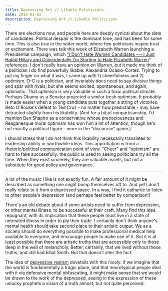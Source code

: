 ```yaml
---
title: Depressing Art // Likable Politicians
date: 2019-01-03
description: Depressing Art // Likable Politicians
...
```


There are elections now, and people here are deeply cynical about the
slate of candidates. Political despair is the dominant tone, and has
been for some time. This is also true in the wider world, where few
politicians inspire trust or excitement. There was talk this week of
Elizabeth Warren launching a Presidential campaign, which [\"I Don't
Hate Women Candidates --- I Just Hated Hillary and Coincidentally I'm
Starting to Hate Elizabeth
Warren](https://www.mcsweeneys.net/articles/i-dont-hate-women-candidates-i-just-hated-hillary-and-coincidentally-im-starting-to-hate-elizabeth-warren)\"
references. I don't really have an opinion on Warren, but it made me
think of a politician I do find powerfully likable: Alexandria
Ocasio-Cortez. Trying to put my finger on what it was, I came up with 1)
cheerfulness and 2) optimism. O-C is a politician, and invariably does
need to say divisive things and spar with rivals; but she seems excited,
spontaneous, and again, optimistic. That optimism is very valuable in
such a toxic political climate. Perhaps Obama as a Senator projected a
similar fresh optimism. It probably is made easier when a young
candidate puts together a string of victories. Beto O'Rouke's defeat to
Ted Cruz - no matter how predictable - may have detracted slightly from
his likability. (And for a bit of nonpartisanship, I'd mention Ben
Shapiro as a conservative whose precociousness and Reaganesque moral
optimism has won him a lot of attention, though he's not exactly a
political figure - more in the "discourse" game.)

I should stress that I do not think this likability necessarily
translates to leadership ability or worthwhile ideas. This approbation
is from a rhetoric/political communication point of view. "Cheer" and
"optimism" are hard to fake successfully: the public is used to seeing
politicians try all the time. When they exist sincerely, they are
valuable assets, but not a substitute for good policy and governance.

------------------------------------------------------------------------

A lot of the music I like is not exactly fun. A fair amount of it might
be described as something one might bump themselves off to. And yet I
don't really relate to it from a depressed space. In a way, I find it
cathartic to listen to other people's depression (and perhaps feel
better by comparison!)

There's an old debate about if some artists need to suffer from
depression, or other mental illness, to be successful at their craft.
Many find this idea repugnant, with its implication that these people
must live in a state of untreated illness in order to ply their trade. I
certainly don't think anyone's mental health should take second place to
their artistic output. We as a society should do everything possible to
make professional medical help available to everyone, and encourage
people to make use of it. But it is at least possible that there are
artistic truths that are accessible only to those deep in the well of
melancholy. Better, certainly, that we lived without these truths, and
still had Elliot Smith. But that doesn't alter the fact.

The idea of [depressive
realism](https://en.wikipedia.org/wiki/Depressive_realism) dovetails
with this nicely: if we imagine that the world is fundamentally a tragic
place, and that neurotypical people deal with it via defensive mental
obfuscating, it might make sense that we would be drawn to the work of
the depressed, seeing in the expression of these unlucky prophets a
vision of a truth almost, but not quite perceived.
